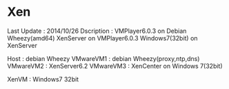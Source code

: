 Xen
===

Last Update 	: 2014/10/26
Dscription	:
                  VMPlayer6.0.3   on Debian Wheezy(amd64)
                  XenServer       on VMPlayer6.0.3 
                  Windows7(32bit) on XenServer

Host		: debian Wheezy
VMwareVM1 	: debian Wheezy(proxy,ntp,dns)
VMwareVM2 	: XenServer6.2
VMwareVM3	: XenCenter on Windows 7(32bit)

XenVM		: Windows7 32bit

